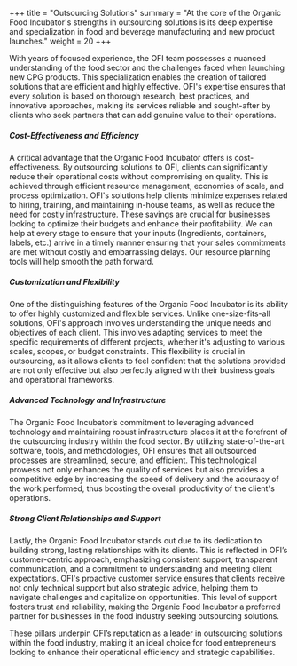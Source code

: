 +++
title = "Outsourcing Solutions"
summary = "At the core of the Organic Food Incubator's strengths in outsourcing solutions is its deep expertise and specialization in food and beverage manufacturing and new product launches."
weight = 20
+++

With years of focused experience, the OFI team possesses a nuanced understanding of the food sector and the challenges faced when launching new CPG products. This specialization enables the creation of tailored solutions that are efficient and highly effective. OFI's expertise ensures that every solution is based on thorough research, best practices, and innovative approaches, making its services reliable and sought-after by clients who seek partners that can add genuine value to their operations.

##### Cost-Effectiveness and Efficiency

A critical advantage that the Organic Food Incubator offers is cost-effectiveness. By outsourcing solutions to OFI, clients can significantly reduce their operational costs without compromising on quality. This is achieved through efficient resource management, economies of scale, and process optimization. OFI's solutions help clients minimize expenses related to hiring, training, and maintaining in-house teams, as well as reduce the need for costly infrastructure. These savings are crucial for businesses looking to optimize their budgets and enhance their profitability. We can help at every stage to ensure that your inputs (Ingredients, containers, labels, etc.) arrive in a timely manner ensuring that your sales commitments are met without costly and embarrassing delays. Our resource planning tools will help smooth the path forward.

##### Customization and Flexibility

One of the distinguishing features of the Organic Food Incubator is its ability to offer highly customized and flexible services. Unlike one-size-fits-all solutions, OFI's approach involves understanding the unique needs and objectives of each client. This involves adapting services to meet the specific requirements of different projects, whether it's adjusting to various scales, scopes, or budget constraints. This flexibility is crucial in outsourcing, as it allows clients to feel confident that the solutions provided are not only effective but also perfectly aligned with their business goals and operational frameworks.

##### Advanced Technology and Infrastructure

The Organic Food Incubator’s commitment to leveraging advanced technology and maintaining robust infrastructure places it at the forefront of the outsourcing industry within the food sector. By utilizing state-of-the-art software, tools, and methodologies, OFI ensures that all outsourced processes are streamlined, secure, and efficient. This technological prowess not only enhances the quality of services but also provides a competitive edge by increasing the speed of delivery and the accuracy of the work performed, thus boosting the overall productivity of the client's operations.

##### Strong Client Relationships and Support

Lastly, the Organic Food Incubator stands out due to its dedication to building strong, lasting relationships with its clients. This is reflected in OFI’s customer-centric approach, emphasizing consistent support, transparent communication, and a commitment to understanding and meeting client expectations. OFI's proactive customer service ensures that clients receive not only technical support but also strategic advice, helping them to navigate challenges and capitalize on opportunities. This level of support fosters trust and reliability, making the Organic Food Incubator a preferred partner for businesses in the food industry seeking outsourcing solutions.

These pillars underpin OFI’s reputation as a leader in outsourcing solutions within the food industry, making it an ideal choice for food entrepreneurs looking to enhance their operational efficiency and strategic capabilities.
